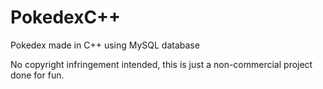 # PokedexC++
Pokedex made in C++ using MySQL database

No copyright infringement intended, this is just a non-commercial project done for fun.
